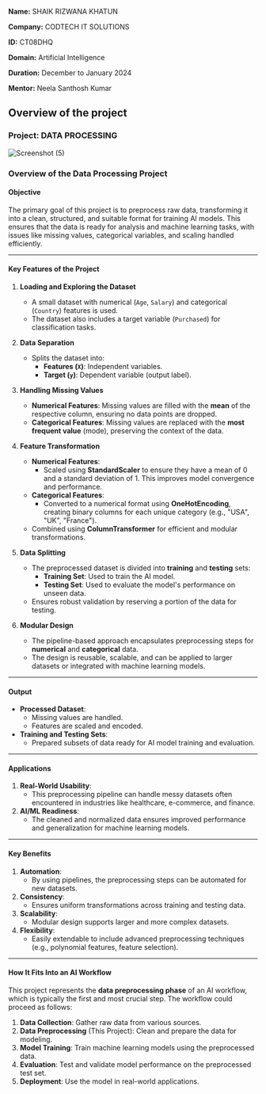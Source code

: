 **Name:** SHAIK RIZWANA KHATUN

**Company:** CODTECH IT SOLUTIONS

**ID:** CT08DHQ

**Domain:** Artificial Intelligence

**Duration:** December to January 2024

**Mentor:** Neela Santhosh Kumar

## Overview of the project

### Project: DATA PROCESSING

![Screenshot (5)](https://github.com/user-attachments/assets/b9b1791e-4d31-4452-9a2f-75f392847dbe)


### **Overview of the Data Processing Project**

#### **Objective**
The primary goal of this project is to preprocess raw data, transforming it into a clean, structured, and suitable format for training AI models. This ensures that the data is ready for analysis and machine learning tasks, with issues like missing values, categorical variables, and scaling handled efficiently.

---

#### **Key Features of the Project**
1. **Loading and Exploring the Dataset**  
   - A small dataset with numerical (`Age`, `Salary`) and categorical (`Country`) features is used.
   - The dataset also includes a target variable (`Purchased`) for classification tasks.

2. **Data Separation**  
   - Splits the dataset into:
     - **Features (`X`)**: Independent variables.
     - **Target (`y`)**: Dependent variable (output label).

3. **Handling Missing Values**  
   - **Numerical Features**: Missing values are filled with the **mean** of the respective column, ensuring no data points are dropped.
   - **Categorical Features**: Missing values are replaced with the **most frequent value** (mode), preserving the context of the data.

4. **Feature Transformation**  
   - **Numerical Features**:
     - Scaled using **StandardScaler** to ensure they have a mean of 0 and a standard deviation of 1. This improves model convergence and performance.
   - **Categorical Features**:
     - Converted to a numerical format using **OneHotEncoding**, creating binary columns for each unique category (e.g., "USA", "UK", "France").
   - Combined using **ColumnTransformer** for efficient and modular transformations.

5. **Data Splitting**  
   - The preprocessed dataset is divided into **training** and **testing** sets:
     - **Training Set**: Used to train the AI model.
     - **Testing Set**: Used to evaluate the model's performance on unseen data.
   - Ensures robust validation by reserving a portion of the data for testing.

6. **Modular Design**  
   - The pipeline-based approach encapsulates preprocessing steps for **numerical** and **categorical** data.
   - The design is reusable, scalable, and can be applied to larger datasets or integrated with machine learning models.

---

#### **Output**
- **Processed Dataset**:
  - Missing values are handled.
  - Features are scaled and encoded.
- **Training and Testing Sets**:
  - Prepared subsets of data ready for AI model training and evaluation.

---

#### **Applications**
1. **Real-World Usability**:
   - This preprocessing pipeline can handle messy datasets often encountered in industries like healthcare, e-commerce, and finance.
2. **AI/ML Readiness**:
   - The cleaned and normalized data ensures improved performance and generalization for machine learning models.

---

#### **Key Benefits**
1. **Automation**:
   - By using pipelines, the preprocessing steps can be automated for new datasets.
2. **Consistency**:
   - Ensures uniform transformations across training and testing data.
3. **Scalability**:
   - Modular design supports larger and more complex datasets.
4. **Flexibility**:
   - Easily extendable to include advanced preprocessing techniques (e.g., polynomial features, feature selection).

---

#### **How It Fits Into an AI Workflow**
This project represents the **data preprocessing phase** of an AI workflow, which is typically the first and most crucial step. The workflow could proceed as follows:
1. **Data Collection**: Gather raw data from various sources.
2. **Data Preprocessing** (This Project): Clean and prepare the data for modeling.
3. **Model Training**: Train machine learning models using the preprocessed data.
4. **Evaluation**: Test and validate model performance on the preprocessed test set.
5. **Deployment**: Use the model in real-world applications.
